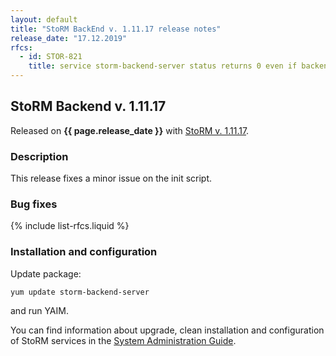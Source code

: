 ```yaml
---
layout: default
title: "StoRM BackEnd v. 1.11.17 release notes"
release_date: "17.12.2019"
rfcs:
  - id: STOR-821
    title: service storm-backend-server status returns 0 even if backend is not running
---
```


## StoRM Backend v. 1.11.17

Released on **{{ page.release_date }}** with [StoRM v. 1.11.17][release-notes].

### Description

This release fixes a minor issue on the init script.

### Bug fixes

{% include list-rfcs.liquid %}

### Installation and configuration

Update package:

```
yum update storm-backend-server
```

and run YAIM.

You can find information about upgrade, clean installation and configuration of
StoRM services in the [System Administration Guide][storm-sysadmin-guide].

[release-notes]: {{site.baseurl}}/release-notes/StoRM-v1.11.17.html
[upgrading]: {{site.baseurl}}/documentation/sysadmin-guide/1.11.17/#upgrading
[storm-sysadmin-guide]: {{site.baseurl}}/documentation/sysadmin-guide/1.11.17
